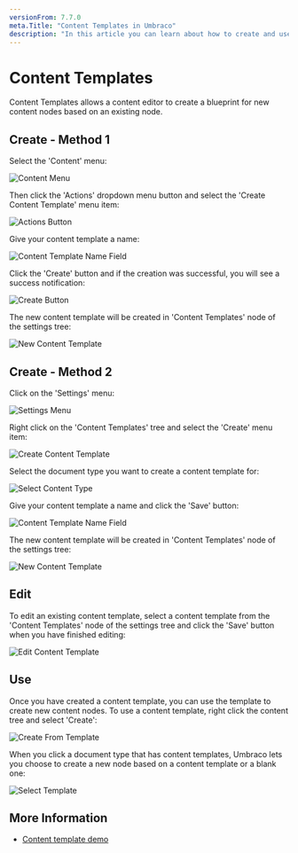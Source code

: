 ```yaml
---
versionFrom: 7.7.0
meta.Title: "Content Templates in Umbraco"
description: "In this article you can learn about how to create and use Content Templates in Umbraco."
---
```


# Content Templates

Content Templates allows a content editor to create a blueprint for new content nodes based on an existing node.

## Create - Method 1

Select the 'Content' menu:

![Content Menu](images/01-Content-Menu.png)

Then click the 'Actions' dropdown menu button and select the 'Create Content Template' menu item:

![Actions Button](images/02-Actions-Menu.png)

Give your content template a name:

![Content Template Name Field](images/03-Name-Content-Template.png)

Click the 'Create' button and if the creation was successful, you will see a success notification:

![Create Button](images/04-Save-Content-Template.png)

The new content template will be created in 'Content Templates' node of the settings tree:

![New Content Template](images/05-Find-Content-Template.png)

## Create - Method 2

Click on the 'Settings' menu:

![Settings Menu](images/07-Settings-Menu.png)

Right click on the 'Content Templates' tree and select the 'Create' menu item:

![Create Content Template](images/08-Create-Content-Template.png)

Select the document type you want to create a content template for:

![Select Content Type](images/09-Select-Content-Type.png)

Give your content template a name and click the 'Save' button:

![Content Template Name Field](images/10-Save-Template.png)

The new content template will be created in 'Content Templates' node of the settings tree:

![New Content Template](images/11-Find-Template.png)

## Edit

To edit an existing content template, select a content template from the 'Content Templates' node of the settings tree and click the 'Save' button when you have finished editing:

![Edit Content Template](images/06-Edit-Content-Template.png)

## Use

Once you have created a content template, you can use the template to create new content nodes. To use a content template, right click the content tree and select 'Create':

![Create From Template](images/12-Create-From-Template.png)

When you click a document type that has content templates, Umbraco lets you choose to create a new node based on a content template or a blank one:

![Select Template](images/13-Select-Template.png)

## More Information

* [Content template demo](https://www.youtube.com/watch?v=AEutrBnXZ-Q)
